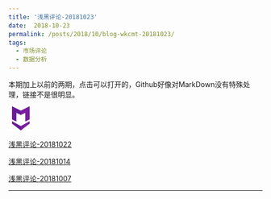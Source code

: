 ```yaml
---
title: '浅黑评论-20181023'
date:  2018-10-23
permalink: /posts/2018/10/blog-wkcmt-20181023/
tags:
  - 市场评论 
  - 数据分析
---
```

本期加上以前的两期，点击可以打开的，Github好像对MarkDown没有特殊处理，链接不是很明显。

![alt text](https://github.com/adam-p/markdown-here/raw/master/src/common/images/icon48.png "Logo1")

[浅黑评论-20181022](/report/wkcmt-20181022.html)

[浅黑评论-20181014](https://lacatfly.github.io/report/wkcmt-20181014.html)

[浅黑评论-20181007](https://lacatfly.github.io/report/wkcmt-20181007.html)

---